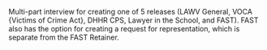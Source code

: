 Multi-part interview for creating one of 5 releases (LAWV General, VOCA {Victims of Crime Act}, DHHR CPS, Lawyer in the School, and FAST).  FAST also has the option for creating a request for representation, which is separate from the FAST Retainer.  